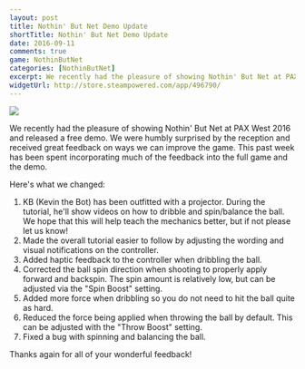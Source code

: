 ```yaml
---
layout: post
title: Nothin' But Net Demo Update
shortTitle: Nothin' But Net Demo Update
date: 2016-09-11
comments: true
game: NothinButNet
categories: [NothinButNet]
excerpt: We recently had the pleasure of showing Nothin' But Net at PAX West 2016 and released a free demo. We were humbly surprised by the reception and received great feedback...
widgetUrl: http://store.steampowered.com/app/496790/
---
```

<img src="{{site.base}}/NothinButNet/2016-09-11/KB_Projector.png" class="img-responsive img-thumbnail" />

We recently had the pleasure of showing Nothin' But Net at PAX West 2016 and released a free demo. We were humbly surprised by the reception and received great feedback on ways we can improve the game. This past week has been spent incorporating much of the feedback into the full game and the demo.

Here's what we changed:

1. KB (Kevin the Bot) has been outfitted with a projector. During the tutorial, he'll show videos on how to dribble and spin/balance the ball. We hope that this will help teach the mechanics better, but if not please let us know!
2. Made the overall tutorial easier to follow by adjusting the wording and visual notifications on the controller. 
3. Added haptic feedback to the controller when dribbling the ball. 
4. Corrected the ball spin direction when shooting to properly apply forward and backspin. The spin amount is relatively low, but can be adjusted via the "Spin Boost" setting.
6. Added more force when dribbling so you do not need to hit the ball quite as hard.
7. Reduced the force being applied when throwing the ball by default. This can be adjusted with the "Throw Boost" setting.
8. Fixed a bug with spinning and balancing the ball. 

Thanks again for all of your wonderful feedback!
